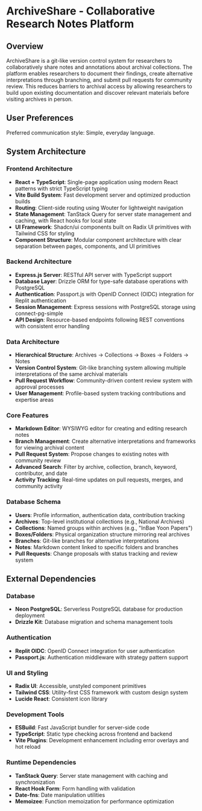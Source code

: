 # ArchiveShare - Collaborative Research Notes Platform

## Overview

ArchiveShare is a git-like version control system for researchers to collaboratively share notes and annotations about archival collections. The platform enables researchers to document their findings, create alternative interpretations through branching, and submit pull requests for community review. This reduces barriers to archival access by allowing researchers to build upon existing documentation and discover relevant materials before visiting archives in person.

## User Preferences

Preferred communication style: Simple, everyday language.

## System Architecture

### Frontend Architecture
- **React + TypeScript**: Single-page application using modern React patterns with strict TypeScript typing
- **Vite Build System**: Fast development server and optimized production builds
- **Routing**: Client-side routing using Wouter for lightweight navigation
- **State Management**: TanStack Query for server state management and caching, with React hooks for local state
- **UI Framework**: Shadcn/ui components built on Radix UI primitives with Tailwind CSS for styling
- **Component Structure**: Modular component architecture with clear separation between pages, components, and UI primitives

### Backend Architecture
- **Express.js Server**: RESTful API server with TypeScript support
- **Database Layer**: Drizzle ORM for type-safe database operations with PostgreSQL
- **Authentication**: Passport.js with OpenID Connect (OIDC) integration for Replit authentication
- **Session Management**: Express sessions with PostgreSQL storage using connect-pg-simple
- **API Design**: Resource-based endpoints following REST conventions with consistent error handling

### Data Architecture
- **Hierarchical Structure**: Archives → Collections → Boxes → Folders → Notes
- **Version Control System**: Git-like branching system allowing multiple interpretations of the same archival materials
- **Pull Request Workflow**: Community-driven content review system with approval processes
- **User Management**: Profile-based system tracking contributions and expertise areas

### Core Features
- **Markdown Editor**: WYSIWYG editor for creating and editing research notes
- **Branch Management**: Create alternative interpretations and frameworks for viewing archival content
- **Pull Request System**: Propose changes to existing notes with community review
- **Advanced Search**: Filter by archive, collection, branch, keyword, contributor, and date
- **Activity Tracking**: Real-time updates on pull requests, merges, and community activity

### Database Schema
- **Users**: Profile information, authentication data, contribution tracking
- **Archives**: Top-level institutional collections (e.g., National Archives)
- **Collections**: Named groups within archives (e.g., "InBae Yoon Papers")
- **Boxes/Folders**: Physical organization structure mirroring real archives
- **Branches**: Git-like branches for alternative interpretations
- **Notes**: Markdown content linked to specific folders and branches
- **Pull Requests**: Change proposals with status tracking and review system

## External Dependencies

### Database
- **Neon PostgreSQL**: Serverless PostgreSQL database for production deployment
- **Drizzle Kit**: Database migration and schema management tools

### Authentication
- **Replit OIDC**: OpenID Connect integration for user authentication
- **Passport.js**: Authentication middleware with strategy pattern support

### UI and Styling
- **Radix UI**: Accessible, unstyled component primitives
- **Tailwind CSS**: Utility-first CSS framework with custom design system
- **Lucide React**: Consistent icon library

### Development Tools
- **ESBuild**: Fast JavaScript bundler for server-side code
- **TypeScript**: Static type checking across frontend and backend
- **Vite Plugins**: Development enhancement including error overlays and hot reload

### Runtime Dependencies
- **TanStack Query**: Server state management with caching and synchronization
- **React Hook Form**: Form handling with validation
- **Date-fns**: Date manipulation utilities
- **Memoizee**: Function memoization for performance optimization